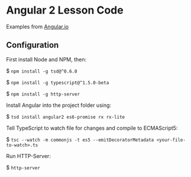 # Angular 2 Lesson Code

Examples from [Angular.io](https://angular.io/docs)

## Configuration

First install Node and NPM, then:

$ `npm install -g tsd@^0.6.0`

$ `npm install -g typescript@^1.5.0-beta`

$ `npm install -g http-server`

Install Angular into the project folder using:

$ `tsd install angular2 es6-promise rx rx-lite`

Tell TypeScript to watch file for changes and compile to ECMAScript5:

$ `tsc --watch -m commonjs -t es5 --emitDecoratorMetadata <your-file-to-watch>.ts`

Run HTTP-Server:

$ `http-server`